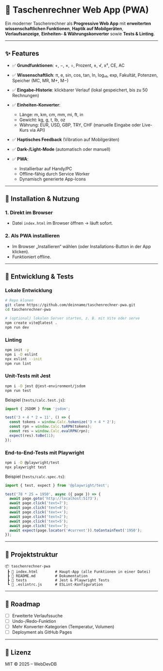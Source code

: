# 📱 Taschenrechner Web App (PWA)

Ein moderner Taschenrechner als **Progressive Web App** mit **erweiterten wissenschaftlichen Funktionen**, **Haptik auf Mobilgeräten**, **Verlaufsanzeige**, **Einheiten- & Währungskonverter** sowie **Tests & Linting**.

---

## ✨ Features

* ✅ **Grundfunktionen**: +, −, ×, ÷, Prozent, ±, √, x², CE, AC
* ✅ **Wissenschaftlich**: π, e, sin, cos, tan, ln, log₁₀, exp, Fakultät, Potenzen, Speicher (MC, MR, M+, M−)
* ✅ **Eingabe-Historie**: klickbarer Verlauf (lokal gespeichert, bis zu 50 Rechnungen)
* ✅ **Einheiten-Konverter**:

  * Länge: m, km, cm, mm, mi, ft, in
  * Gewicht: kg, g, t, lb, oz
  * Währung: EUR, USD, GBP, TRY, CHF (manuelle Eingabe oder Live-Kurs via API)
* ✅ **Haptisches Feedback** (Vibration auf Mobilgeräten)
* ✅ **Dark-/Light-Mode** (automatisch oder manuell)
* ✅ **PWA**:

  * Installierbar auf Handy/PC
  * Offline-fähig durch Service Worker
  * Dynamisch generierte App-Icons

---

## 🚀 Installation & Nutzung

### 1. Direkt im Browser

* Datei `index.html` im Browser öffnen → läuft sofort.

### 2. Als PWA installieren

* Im Browser „Installieren“ wählen (oder Installations-Button in der App klicken).
* Funktioniert offline.

---

## 🧪 Entwicklung & Tests

### Lokale Entwicklung

```bash
# Repo klonen
git clone https://github.com/deinname/taschenrechner-pwa.git
cd taschenrechner-pwa

# (optional) lokalen Server starten, z. B. mit Vite oder serve
npm create vite@latest .
npm run dev
```

### Linting

```bash
npm init -y
npm i -D eslint
npx eslint --init
npm run lint
```

### Unit-Tests mit Jest

```bash
npm i -D jest @jest-environment/jsdom
npm run test
```

Beispiel (`tests/calc.test.js`):

```js
import { JSDOM } from 'jsdom';

test('3 + 4 * 2 = 11', () => {
  const tokens = window.Calc.tokenize('3 + 4 * 2');
  const rpn = window.Calc.toRPN(tokens);
  const res = window.Calc.evalRPN(rpn);
  expect(res).toBe(11);
});
```

### End-to-End-Tests mit Playwright

```bash
npm i -D @playwright/test
npx playwright test
```

Beispiel (`tests/calc.spec.ts`):

```ts
import { test, expect } from '@playwright/test';

test('78 * 25 = 1950', async ({ page }) => {
  await page.goto('http://localhost:5173');
  await page.click('text=7');
  await page.click('text=8');
  await page.click('text=×');
  await page.click('text=2');
  await page.click('text=5');
  await page.click('text==');
  await expect(page.locator('#current')).toContainText('1950');
});
```

---

## 📂 Projektstruktur

```
📦 taschenrechner-pwa
 ┣ 📜 index.html        # Haupt-App (alle Funktionen in einer Datei)
 ┣ 📜 README.md         # Dokumentation
 ┣ 📂 tests             # Jest & Playwright Tests
 ┗ 📜 .eslintrc.js      # ESLint-Konfiguration
```

---

## 🔮 Roadmap

* [ ] Erweiterte Verlaufssuche
* [ ] Undo-/Redo-Funktion
* [ ] Mehr Konverter-Kategorien (Temperatur, Volumen)
* [ ] Deployment als GitHub Pages

---

## 📄 Lizenz

MIT © 2025 – WebDevDB
